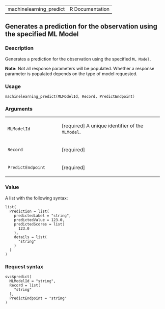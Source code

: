 <table style="width: 100%;">
<tbody>
<tr class="odd">
<td>machinelearning_predict</td>
<td style="text-align: right;">R Documentation</td>
</tr>
</tbody>
</table>

## Generates a prediction for the observation using the specified ML Model

### Description

Generates a prediction for the observation using the specified
`⁠ML Model⁠`.

**Note:** Not all response parameters will be populated. Whether a
response parameter is populated depends on the type of model requested.

### Usage

    machinelearning_predict(MLModelId, Record, PredictEndpoint)

### Arguments

<table>
<colgroup>
<col style="width: 35%" />
<col style="width: 65%" />
</colgroup>
<tbody>
<tr class="odd">
<td><code id="machinelearning_predict_:_MLModelId">MLModelId</code></td>
<td><p>[required] A unique identifier of the
<code>MLModel</code>.</p></td>
</tr>
<tr class="even">
<td><code id="machinelearning_predict_:_Record">Record</code></td>
<td><p>[required]</p></td>
</tr>
<tr class="odd">
<td><code
id="machinelearning_predict_:_PredictEndpoint">PredictEndpoint</code></td>
<td><p>[required]</p></td>
</tr>
</tbody>
</table>

### Value

A list with the following syntax:

    list(
      Prediction = list(
        predictedLabel = "string",
        predictedValue = 123.0,
        predictedScores = list(
          123.0
        ),
        details = list(
          "string"
        )
      )
    )

### Request syntax

    svc$predict(
      MLModelId = "string",
      Record = list(
        "string"
      ),
      PredictEndpoint = "string"
    )
